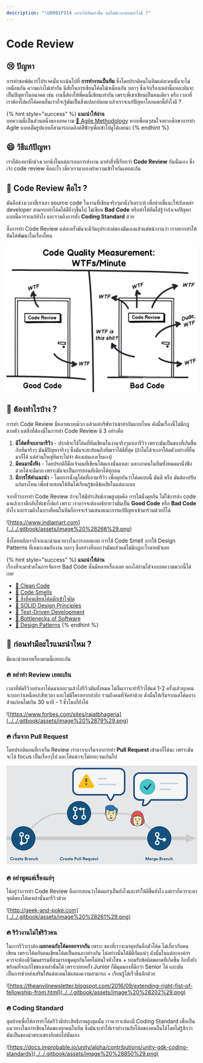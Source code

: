 ```yaml
---
description: "\U0001F914 อยากให้ทีมเก่งขึ้น แต่ไม่มีเวลาสอนทำไงดี ?"
---
```


# Code Review

## 😢 ปัญหา

การทำซอฟต์แวร์โปรเจคนั้นจะเน้นไปที่ **การทำงานเป็นทีม** ซึ่งโดยปรกติคนในทีมแต่ละคนนั้นจะไม่เหมือนกัน ความเก่งไม่เท่ากัน นิสัยในการเขียนโค้ดไม่เหมือนกัน บลาๆ ซึ่งเจ้าเรื่องเหล่านี้แหละมันจะเป็นปัญหาในอนาคต เช่น งานนี้ต้องให้พี่คนนี้เขียนเท่ากัน เพราะพี่เขาเขียนเป็นคนเดียว หรือ เวลาที่เราต้องไปแก้โค้ดคนอื่นเราก็จะรู้มันเป็นสิ่งแปลกปลอม แล้วเราจะแก้ปัญหาโลกแตกนี้ยังไงดี ?

{% hint style="success" %}
**แนะนำให้อ่าน**  
บทความนี้เป็นส่วนหนึ่งของบทความ [👦 Agile Methodology](https://saladpuk.gitbook.io/learn/basic/agile-methodology) หากเพื่อนๆสนใจอยากศึกษาการทำ Agile แบบเต็มรูปแบบก็สามารถกดลิงค์สีฟ้าๆเพื่อเข้าไปดูได้เลยนะ
{% endhint %}

## 😄 วิธีแก้ปัญหา

เราก็ต้องหาซักช่วงเวลานึงในแต่ละรอบการส่งงาน มาทำสิ่งที่เรียกว่า **Code Review** กันนั่นเอง ซึ่งเจ้า code review คืออะไร เดี๋ยวเรามาลองทำความเข้าใจกันเลยละกัน

## 🤔 Code Review คือไร ?

มันคือช่วงเวลาที่เราเอา source code ในงานที่เขียนจริงๆมานั่งวิเคราะห์ เพื่อช่วยชี้แนะให้กับเหล่า developer สามารถทำโค้ดได้ดียิ่งๆขึ้นไป ไม่เขียน **Bad Code** หรือทำให้ทีมได้รู้ว่าถ้าเจอปัญหาแบบนี้ควรจะแก้ยังไง และรวมถึงการตั้ง **Coding Standard** ด้วย

ซึ่งการทำ Code Review แต่ละครั้งมันจะมีวัตถุประสงค์ของมันเองแล้วแต่หน้างานว่า เราอยากทำให้ทีมได้พัฒนาในเรื่องไหน

![](../../.gitbook/assets/image%20%28438%29.png)

## 🤔 ต้องทำไรบ้าง ?

การทำ Code Review มีหลายแบบม๊วก แล้วแต่บริษัทว่าเขาทำกันแบบไหน ดังนั้นเรื่องนี้ไม่มีกฏตายตัว แต่สิ่งที่ต้องมีในการทำ Code Review มี 3 อย่างคือ

1. **มีโค้ดที่จะเอามารีวิว** - ปรกติจะใช้โค้ดที่ทีมเขียนในงานจริงๆมาเอารีวิว เพราะมันเป็นของที่เกิดขึ้นกับทีมจริงๆ มันมีปัญหาจริงๆ ซึ่งมันจะสะท้อนถึงทีมเราได้ดีที่สุด \(ถ้าไม่ได้จะเอาโค้ดตัวอย่างที่อื่นมาก็ได้ แต่ส่วนใหญ่ทีมจะไม่จำ ต้องเล่นเองเจ็บเอง\)
2. **มีคนมานั่งฟัง** - โดยปรกติก็คือเจ้าคนที่เขียนโค้ดเองนั่นแหละ และเอาคนในทีมทั้งหมดมานั่งฟังด้วยได้จะดีมาก เพราะมันจะเป็นการสอนทีเดียวได้ทุกคน
3. **มีการให้คำแนะนำ** - โดยการนั่งดูโค้ดที่เอามารีวิว เพื่อคุยกันว่าโค้ดแบบนี้ มันดี หรือ มันต้องปรับแก้ตรงไหน เพื่อช่วยสอนให้ทีมได้เรียนรู้ข้อดีข้อเสียในแต่ละแบบ

จากที่ว่าการทำ Code Review ถ้าจะให้มีประสิทธิภาพสูงสุดคือ การได้นั่งคุยกัน ไม่ใช่การส่ง code มาแล้วเราตีกลับให้เขาไปแก้ เพราะ เราอาจจะต้องอธิบายว่ามันเป็น **Good Code** หรือ **Bad Code** ยังไง และรวมถึงในบางทีคนในทีมก็อาจจะร่วมเสนอแนะการแก้ปัญหาเข้ามาร่วมด้วยก็ได้

![https://www.indiamart.com](../../.gitbook/assets/image%20%28266%29.png)

ซึ่งโดยหลักเราก็จะแนะนำแนวทางในการออกแบบ การใช้ Code Smell การใช้ Design Patterns ที่เหมาะสมกับงาน บลาๆ ซึ่งอย่างที่บอกว่ามันแล้วแต่ไม่มีกฎอะไรตายตัวเลย

{% hint style="success" %}
**แนะนำให้อ่าน**  
เรื่องที่จะมาช่วยในการจัดการ Bad Code นั้นมีหลายเรื่องเลย ลองไล่อ่านได้จากบทความพวกนี้ได้เบย

* [👶 Clean Code](https://saladpuk.gitbook.io/learn/basic/clean-code)
* [👶 Code Smells](https://saladpuk.gitbook.io/learn/basic/code-smells)
* [👶 สิ่งที่คนเขียนโค้ดมักเข้าใจผิด](https://saladpuk.gitbook.io/learn/basic/mist)
* [👦 SOLID Design Principles](https://saladpuk.gitbook.io/learn/basic/solid)
* [👦 Test-Driven Development](https://saladpuk.gitbook.io/learn/software-testing/tdd101)
* [👦 Bottlenecks of Software](https://saladpuk.gitbook.io/learn/basic/bottlenecks)
* [🤴 Design Patterns](https://saladpuk.gitbook.io/learn/software-design/designpatterns)
{% endhint %}

## 🤔 ก่อนทำมีอะไรแนะนำไหม ?

มีแนะนำหลายเรื่องตามนี้เลยละกัน

### 🔥 อย่าทำ Review เยอะเกิน

เวลาที่หัดรีวิวอย่าเอาโค้ดมาเยอะๆแล้วไล่รีวิวมันทั้งหมด ไม่งั้นเราจะทำรีวิวได้แค่ 1-2 ครั้งแล้วทุกคนจะบอกว่าเหนื่อย/เสียเวลา และไม่มีใครอยากทำอีก รวมถึงคนที่จัดทำด้วย ดังนั้นให้เริ่มจากแค่โค้ดบางส่วนก่อนไม่เกิน 30 นาที - 1 ชั่วโมงก็ยังได้

![https://www.forbes.com/sites/rajatbhageria](../../.gitbook/assets/image%20%2879%29.png)

### 🔥 เริ่มจาก Pull Request

โดยปรกติตอนที่เราเริ่ม Review เราอาจจะเริ่มจากการทำ **Pull Request** เข้ามาก็ได้นะ เพราะมันจะได้ focus เป็นเรื่องๆไป และโค้ดน่าจะไม่เยอะจนเกินไป

![](../../.gitbook/assets/image%20%28579%29.png)

### 🔥 อย่าพูดแต่เรื่องแย่ๆ

ใช่อยู่ว่าการทำ Code Review คือการสอนว่าโค้ดแย่ๆเป็นยังไงและทำให้ดีขึ้นยังไง แต่เราก็ควรจะหาจุดดีของโค้ดเหล่านั้นมารีวิวด้วย

![http://geek-and-poke.com](../../.gitbook/assets/image%20%28261%29.png)

### 🔥 รีวิวงานไม่ใช่รีวิวคน

ในการรีวิวเราต้อง**แยกคนกับโค้ดออกจากกัน** เพราะ ของที่เราจะมาคุยกันคือตัวโค้ด ไม่เกี่ยวกับคนเขียน เพราะโค้ดกับคนเขียนโค้ดเป็นคนละอย่างกัน ไม่อย่างนั้นได้มีตีกันแน่ๆ ดังนั้นในแต่ละองค์กรควรจะต้องมีวัฒนธรรมที่สามารถพูดคุยกันโดยไม่สนใจหัวโขน + ยอมรับข้อผิดพลาดที่เกิดขึ้น อีกทั้งยังพร้อมที่จะแก้ไขของเหล่านั่นได้ เพราะบ่อยครั้ง Junior ก็มีมุมมองที่ดีกว่า Senior ได้ และมันเป็นการช่วยส่งเสริมให้แต่ละคนได้แสดงความสามารถ + เรียนรู้ได้เร็วขึ้นอีกด้วย

![https://theanvilnewsletter.blogspot.com/2016/09/extending-right-fist-of-fellowship-from.html](../../.gitbook/assets/image%20%28202%29.png)

### 🔥 Coding Standard

สุดท้ายเพื่อให้การทำโค้ดรีวิวมีประสิทธิภาพสูงสุดนั้น เราควรจะต้องมี Coding Standard เพื่อเป็นแนวทางในการเขียนโค้ดของทุกคนในทีม ซึ่งมันจะทำให้เราทำงานกับโค้ดของคนอื่นได้โดยไม่รู้สึกว่ามันเป็นของน่าขยะแขยงอีกต่อไปนั่นเอง

![https://docs.improbable.io/unity/alpha/contributions/unity-gdk-coding-standards](../../.gitbook/assets/image%20%28850%29.png)

